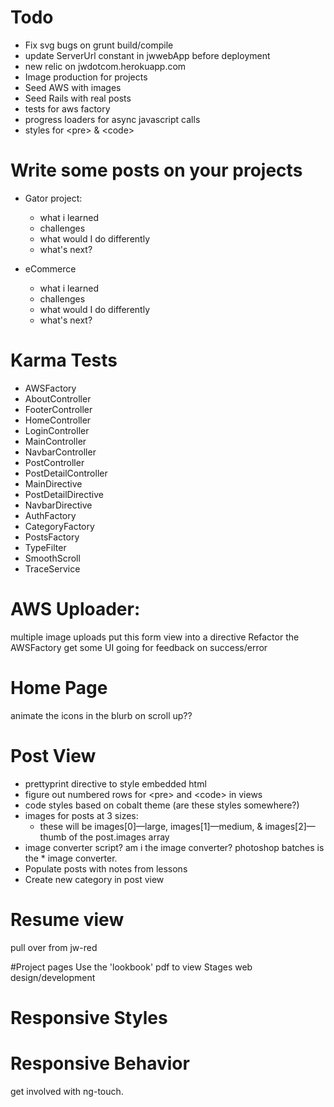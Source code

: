 # Todo
* Fix svg bugs on grunt build/compile
* update ServerUrl constant in jwwebApp before deployment
* new relic on jwdotcom.herokuapp.com
* Image production for projects
* Seed AWS with images
* Seed Rails with real posts
* tests for aws factory
* progress loaders for async javascript calls
* styles for &lt;pre&gt; & &lt;code&gt;

# Write some posts on your projects
* Gator project:
  * what i learned
  * challenges
  * what would I do differently
  * what's next?

* eCommerce
  * what i learned
  * challenges
  * what would I do differently
  * what's next?

# Karma Tests
* AWSFactory
* AboutController
* FooterController
* HomeController
* LoginController
* MainController
* NavbarController
* PostController
* PostDetailController
* MainDirective 
* PostDetailDirective
* NavbarDirective
* AuthFactory
* CategoryFactory
* PostsFactory
* TypeFilter
* SmoothScroll
* TraceService

# AWS Uploader:
multiple image uploads
put this form view into a directive
Refactor the AWSFactory
get some UI going for feedback on success/error

# Home Page

animate the icons in the blurb on scroll up??

# Post View

* prettyprint directive to style embedded html
* figure out numbered rows for &lt;pre&gt; and &lt;code&gt; in views
* code styles based on cobalt theme (are these styles somewhere?)
* images for posts at 3 sizes:
  * these will be images[0]—large, images[1]—medium, & images[2]—thumb of the post.images array
* image converter script? am i the image converter? photoshop batches is the * image converter.
* Populate posts with notes from lessons
* Create new category in post view

# Resume view
pull over from jw-red

#Project pages
Use the 'lookbook' pdf to view
  Stages web design/development

# Responsive Styles


# Responsive Behavior
get involved with ng-touch.














